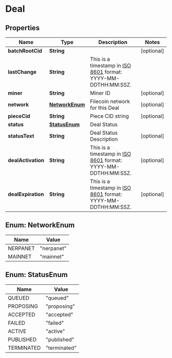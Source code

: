 

# Deal


## Properties

Name | Type | Description | Notes
------------ | ------------- | ------------- | -------------
**batchRootCid** | **String** |  |  [optional]
**lastChange** | **String** | This is a timestamp in [ISO 8601](https://en.wikipedia.org/wiki/ISO_8601) format: YYYY-MM-DDTHH:MM:SSZ. | 
**miner** | **String** | Miner ID |  [optional]
**network** | [**NetworkEnum**](#NetworkEnum) | Filecoin network for this Deal |  [optional]
**pieceCid** | **String** | Piece CID string |  [optional]
**status** | [**StatusEnum**](#StatusEnum) | Deal Status | 
**statusText** | **String** | Deal Status Description |  [optional]
**dealActivation** | **String** | This is a timestamp in [ISO 8601](https://en.wikipedia.org/wiki/ISO_8601) format: YYYY-MM-DDTHH:MM:SSZ. |  [optional]
**dealExpiration** | **String** | This is a timestamp in [ISO 8601](https://en.wikipedia.org/wiki/ISO_8601) format: YYYY-MM-DDTHH:MM:SSZ. |  [optional]



## Enum: NetworkEnum

Name | Value
---- | -----
NERPANET | &quot;nerpanet&quot;
MAINNET | &quot;mainnet&quot;



## Enum: StatusEnum

Name | Value
---- | -----
QUEUED | &quot;queued&quot;
PROPOSING | &quot;proposing&quot;
ACCEPTED | &quot;accepted&quot;
FAILED | &quot;failed&quot;
ACTIVE | &quot;active&quot;
PUBLISHED | &quot;published&quot;
TERMINATED | &quot;terminated&quot;



